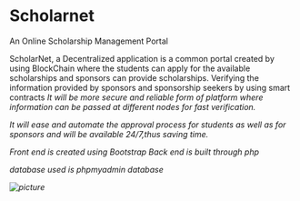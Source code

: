 
# Scholarnet
An Online Scholarship Management Portal

ScholarNet, a Decentralized application is a common portal created by using BlockChain where the students can apply for the available scholarships and sponsors 
     can provide scholarships.
Verifying the information provided by sponsors and sponsorship seekers by using smart contracts <em>It will be more secure and reliable form of platform 
     where information can be passed at different nodes 
     for fast verification.
  
 It will ease and automate the approval process for students as well as for sponsors and will be available 24/7,thus saving time.
 
 
 Front end is created using Bootstrap
 Back end is built through php
 
 database used is phpmyadmin database


![picture](sm.jpg)
 
 

